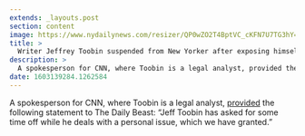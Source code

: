 ```yaml
--- 
extends: _layouts.post 
section: content 
image: https://www.nydailynews.com/resizer/QP0wZO2T4BptVC_cKFN7U7TG3hY=/1200x0/top/cloudfront-us-east-1.images.arcpublishing.com/tronc/KWPJXWYLMJF6FDUXPS6UR4NBZE.jpg 
title: > 
  Writer Jeffrey Toobin suspended from New Yorker after exposing himself during Zoom call: report 
description: > 
  A spokesperson for CNN, where Toobin is a legal analyst, provided the following statement to The Daily Beast: “Jeff Toobin has asked for some time off while he deals with a personal issue, which we have granted.” 
date: 1603139284.1262584 
--- 
```

<div><p class=""> A spokesperson for CNN, where Toobin is a legal analyst, <a href="https://www.thedailybeast.com/jeffrey-toobin-suspended-by-new-yorker-for-exposing-himself-on-zoom-call" target="_blank">provided</a> the following statement to The Daily Beast: &#8220;Jeff Toobin has asked for some time off while he deals with a personal issue, which we have granted.&#8221;</p> <p class="spaced spaced-md spaced-bottom hddn-mble"></p> <p class="spaced spaced-sm spaced-bottom hddn-dktp hddn-tbl"></p> </div>
